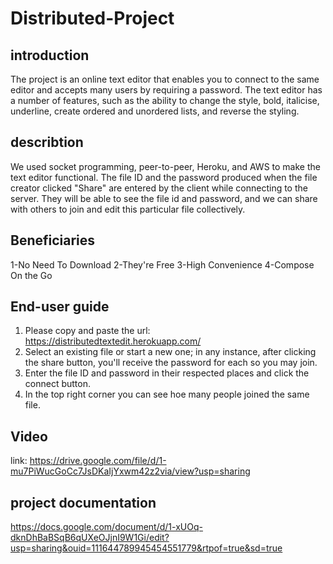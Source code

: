 # Distributed-Project
## introduction
The project is an online text editor that enables you to connect to the same editor and accepts many users by requiring a password. The text editor has a number of features, such as the ability to change the style, bold, italicise, underline, create ordered and unordered lists, and reverse the styling.
## describtion
We used socket programming, peer-to-peer, Heroku, and AWS to make the text editor functional. The file ID and the password produced when the file creator clicked "Share" are entered by the client while connecting to the server. They will be able to see the file id and password, and we can share with others to join and edit this particular file collectively.
## Beneficiaries 
  1-No Need To Download
  2-They're Free
  3-High Convenience
  4-Compose On the Go
 ## End-user guide
  1.	Please copy and paste the url: https://distributedtextedit.herokuapp.com/
  2.	Select an existing file or start a new one; in any instance, after clicking the share button, you'll receive the password for each so you may join.
  3.	Enter the file ID and password in their respected places and click the connect button.
  4.	In the top right corner you can see hoe many people joined the same file.
## Video
link: https://drive.google.com/file/d/1-mu7PiWucGoCc7JsDKaIjYxwm42z2via/view?usp=sharing
## project documentation
https://docs.google.com/document/d/1-xUOq-dknDhBaBSqB6qUXeOJjnI9W1Gi/edit?usp=sharing&ouid=111644789945454551779&rtpof=true&sd=true

